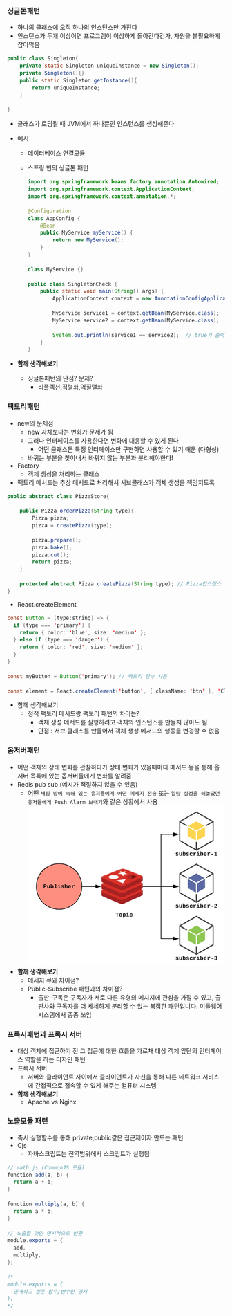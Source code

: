 ### 싱글톤패턴

- 하나의 클래스에 오직 하나의 인스턴스만 가진다
- 인스턴스가 두개 이상이면 프로그램이 이상하게 돌아간다건가, 자원을 불필요하게 잡아먹음

```java
public class Singleton{
	private static Singleton uniqueInstance = new Singleton();
	private Singleton(){}
	public static Singleton getInstance(){
		return uniqueInstance;
	}

}
```

- 클래스가 로딩될 때 JVM에서 하나뿐인 인스턴스를 생성해준다
- 예시

  - 데이터베이스 연결모듈
  - 스프링 빈의 싱글톤 패턴

    ```java
    import org.springframework.beans.factory.annotation.Autowired;
    import org.springframework.context.ApplicationContext;
    import org.springframework.context.annotation.*;

    @Configuration
    class AppConfig {
        @Bean
        public MyService myService() {
            return new MyService();
        }
    }

    class MyService {}

    public class SingletonCheck {
        public static void main(String[] args) {
            ApplicationContext context = new AnnotationConfigApplicationContext(AppConfig.class);

            MyService service1 = context.getBean(MyService.class);
            MyService service2 = context.getBean(MyService.class);

            System.out.println(service1 == service2);  // true가 출력되면 Singleton
        }
    }

    ```

- **함께 생각해보기**
  - 싱글톤패턴의 단점? 문제?
    - 리플렉션,직렬화,역질렬화

### 팩토리패턴

- new의 문제점
  - new 자체보다는 변화가 문제가 됨
  - 그러나 인터페이스를 사용한다면 변화에 대응할 수 있게 된다
    - 어떤 클래스든 특정 인터페이스만 구현하면 사용할 수 있기 때문 (다형성)
  - 바뀌는 부분을 찾아내서 바뀌지 않는 부분과 분리해야한다!
- Factory
  - 객체 생성을 처리하는 클래스
- 팩토리 메서드는 추상 메서드로 처리해서 서브클래스가 객체 생성을 책임지도록

```java
public abstract class PizzaStore{

	public Pizza orderPizza(String type){
		Pizza pizza;
		pizza = createPizza(type);

		pizza.prepare();
		pizza.bake();
		pizza.cut();
		return pizza;
	}

	protected abstract Pizza createPizza(String type); // Pizza인스턴스 만드는 일은 팩토리 메서드에서
}
```

- React.createElement

```java
const Button = (type:string) => {
  if (type === 'primary') {
    return { color: 'blue', size: 'medium' };
  } else if (type === 'danger') {
    return { color: 'red', size: 'medium' };
  }
}

const myButton = Button('primary'); // 팩토리 함수 사용

const element = React.createElement('button', { className: 'btn' }, 'Click me');
```

- 함께 생각해보기
  - 정적 팩토리 메서드랑 팩토리 패턴의 차이는?
    - 객체 생성 메서드를 실행하려고 객체의 인스턴스를 만들지 않아도 됨
    - 단점 : 서브 클래스를 만들어서 객체 생성 메서드의 행동을 변경할 수 없음

### 옵저버패턴

- 어떤 객체의 상태 변화를 관찰하다가 상태 변화가 있을때마다 메서드 등을 통해 옵저버 목록에 있는 옵저버들에게 변화를 알려줌
- Redis pub sub (예시가 적절하지 않을 수 있음)
  - 어떤 `채팅 방에 속해 있는 유저들에게 어떤 메세지 전송` 또는 `알람 설정을 해놓았던 유저들에게 Push Alarm 보내기`와 같은 상황에서 사용
    ![alt text](./image/image.png)
- **함께 생각해보기**
  - 메세지 큐와 차이점?
  - Public-Subscribe 패턴과의 차이점?
    - 출판-구독은 구독자가 서로 다른 유형의 메시지에 관심을 가질 수 있고, 출판사와 구독자를 더 세세하게 분리할 수 있는 복잡한 패턴입니다. 미들웨어 시스템에서 종종 쓰임

### 프록시패턴과 프록시 서버

- 대상 객체에 접근하기 전 그 접근에 대한 흐름을 가로채 대상 객체 앞단의 인터페이스 역할을 하는 디자인 패턴
- 프록시 서버
  - 서버와 클라이언트 사이에서 클라이언트가 자신을 통해 다른 네트워크 서비스에 간접적으로 접속할 수 있게 해주는 컴퓨터 시스템
- **함께 생각해보기**
  - Apache vs Nginx

### 노출모듈 패턴

- 즉시 실행함수를 통해 private,public같은 접근제어자 만드는 패턴
- Cjs
  - 자바스크립트는 전역범위에서 스크립트가 실행됨

```java
// math.js (CommonJS 모듈)
function add(a, b) {
  return a + b;
}

function multiply(a, b) {
  return a * b;
}

// 노출할 것만 명시적으로 반환
module.exports = {
  add,
  multiply,
};

/*
module.exports = {
  공개하고 싶은 함수/변수만 명시
};
*/

```
